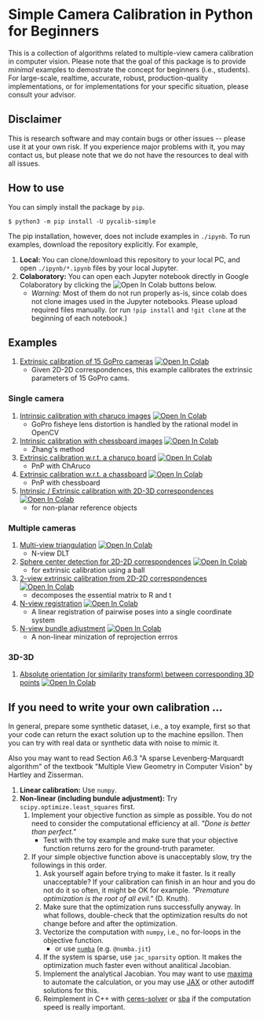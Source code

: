# Simple Camera Calibration in Python for Beginners

This is a collection of algorithms related to multiple-view camera calibration in computer vision.  Please note that the goal of this package is to provide *minimal* examples to demostrate the concept for beginners (i.e., students).  For large-scale, realtime, accurate, robust, production-quality implementations, or for implementations for your specific situation, please consult your advisor.


## Disclaimer

This is research software and may contain bugs or other issues -- please use it at your own risk. If you experience major problems with it, you may contact us, but please note that we do not have the resources to deal with all issues.

## How to use

You can simply install the package by `pip`.
```
$ python3 -m pip install -U pycalib-simple
```

The pip installation, however, does not include examples in `./ipynb`.  To run examples, download the repository explicitly.  For example,
1. **Local:** You can clone/download this repository to your local PC, and open `./ipynb/*.ipynb` files by your local Jupyter.
2. **Colaboratory:** You can open each Jupyter notebook directly in Google Colaboratory by clicking the ![Open In Colab](https://colab.research.google.com/assets/colab-badge.svg) buttons below.
   * *Warning:* Most of them do not run properly as-is, since colab does not clone images used in the Jupyter notebooks. Please upload required files manually. (or run `!pip install` and `!git clone` at the beginning of each notebook.)

## Examples

1. [Extrinsic calibration of 15 GoPro cameras](./ipynb/example_gopro_ba.ipynb) [![Open In Colab](https://colab.research.google.com/assets/colab-badge.svg)](https://colab.research.google.com/github/nbhr/pycalib/blob/master/ipynb/example_gopro_ba.ipynb)
   * Given 2D-2D correspondences, this example calibrates the extrinsic parameters of 15 GoPro cams.


### Single camera

1. [Intrinsic calibration with charuco images](./ipynb/incalib_charuco.ipynb) [![Open In Colab](https://colab.research.google.com/assets/colab-badge.svg)](https://colab.research.google.com/github/nbhr/pycalib/blob/master/ipynb/incalib_charuco.ipynb)
   * GoPro fisheye lens distortion is handled by the rational model in OpenCV
2. [Intrinsic calibration with chessboard images](./ipynb/incalib_chess.ipynb) [![Open In Colab](https://colab.research.google.com/assets/colab-badge.svg)](https://colab.research.google.com/github/nbhr/pycalib/blob/master/ipynb/incalib_chess.ipynb)
   * Zhang's method
3. [Extrinsic calibration w.r.t. a charuco board](./ipynb/excalib_charuco.ipynb) [![Open In Colab](https://colab.research.google.com/assets/colab-badge.svg)](https://colab.research.google.com/github/nbhr/pycalib/blob/master/ipynb/excalib_chess.ipynb)
   * PnP with ChAruco
4. [Extrinsic calibration w.r.t. a chassboard](./ipynb/excalib_charuco.ipynb) [![Open In Colab](https://colab.research.google.com/assets/colab-badge.svg)](https://colab.research.google.com/github/nbhr/pycalib/blob/master/ipynb/excalib_chess.ipynb)
   * PnP with chessboard
5. [Intrinsic / Extrinsic calibration with 2D-3D correspondences](./ipynb/calib2d3d.ipynb) [![Open In Colab](https://colab.research.google.com/assets/colab-badge.svg)](https://colab.research.google.com/github/nbhr/pycalib/blob/master/ipynb/calib2d3d.ipynb)
   * for non-planar reference objects

### Multiple cameras

1. [Multi-view triangulation](./ipynb/ncam_triangulate.ipynb) [![Open In Colab](https://colab.research.google.com/assets/colab-badge.svg)](https://colab.research.google.com/github/nbhr/pycalib/blob/master/ipynb/ncam_triangulate.ipynb)
   * N-view DLT
2. [Sphere center detection for 2D-2D correspondences](./ipynb/sphere.ipynb) [![Open In Colab](https://colab.research.google.com/assets/colab-badge.svg)](https://colab.research.google.com/github/nbhr/pycalib/blob/master/ipynb/sphere.ipynb)
   * for extrinsic calibration using a ball
3. [2-view extrinsic calibration from 2D-2D correspondences](./ipynb/excalib_2d.ipynb) [![Open In Colab](https://colab.research.google.com/assets/colab-badge.svg)](https://colab.research.google.com/github/nbhr/pycalib/blob/master/ipynb/excalib_2d.ipynb)
   * decomposes the essential matrix to R and t
4. [N-view registration](./ipynb/ncam_registration.ipynb) [![Open In Colab](https://colab.research.google.com/assets/colab-badge.svg)](https://colab.research.google.com/github/nbhr/pycalib/blob/master/ipynb/ncam_registration.ipynb)
   * A linear registration of pairwise poses into a single coordinate system
5. [N-view bundle adjustment](./ipynb/ncam_ba.ipynb) [![Open In Colab](https://colab.research.google.com/assets/colab-badge.svg)](https://colab.research.google.com/github/nbhr/pycalib/blob/master/ipynb/ncam_ba.ipynb)
   * A non-linear minization of reprojection errros

### 3D-3D

1. [Absolute orientation (or similarity transform) between corresponding 3D points](./ipynb/absolute_orientation.ipynb) [![Open In Colab](https://colab.research.google.com/assets/colab-badge.svg)](https://colab.research.google.com/github/nbhr/pycalib/blob/master/ipynb/absolute_orientation.ipynb)


## If you need to write your own calibration ...

In general, prepare some synthetic dataset, i.e., a toy example, first so that your code can return the exact solution up to the machine epsillon.  Then you can try with real data or synthetic data with noise to mimic it.

Also you may want to read Section A6.3 "A sparse Levenberg-Marquardt algorithm" of the textbook "Multiple View Geometry in Computer Vision" by Hartley and Zisserman.

1. **Linear calibration:** Use `numpy`.
2. **Non-linear (including bundule adjustment):** Try `scipy.optimize.least_squares` first.
   1. Implement your objective function as simple as possible. You do not need to consider the computational efficiency at all. *"Done is better than perfect."*
      * Test with the toy example and make sure that your objective function returns zero for the ground-truth parameter.
   2. If your simple objective function above is unacceptably slow, try the followings in this order.
      1. Ask yourself again before trying to make it faster.  Is it really unacceptable?  If your calibration can finish in an hour and you do not do it so often, it might be OK for example. *"Premature optimization is the root of all evil."* (D. Knuth).
      2. Make sure that the optimization runs successfully anyway.  In what follows, double-check that the optimization results do not change before and after the optimization.
      3. Vectorize the computation with `numpy`, i.e., no for-loops in the objective function.
         * or use [`numba`](https://numba.pydata.org/) (e.g. `@numba.jit`)
      4. If the system is sparse, use `jac_sparsity` option. It makes the optimization much faster even without analitical Jacobian.
      5. Implement the analytical Jacobian. You may want to use [maxima](http://wxmaxima-developers.github.io/wxmaxima/) to automate the calculation, or you may use [JAX](https://github.com/google/jax) or other autodiff solutions for this.
      6. Reimplement in C++ with [ceres-solver](http://ceres-solver.org/) or [sba](http://users.ics.forth.gr/~lourakis/sba/) if the computation speed is really important.

